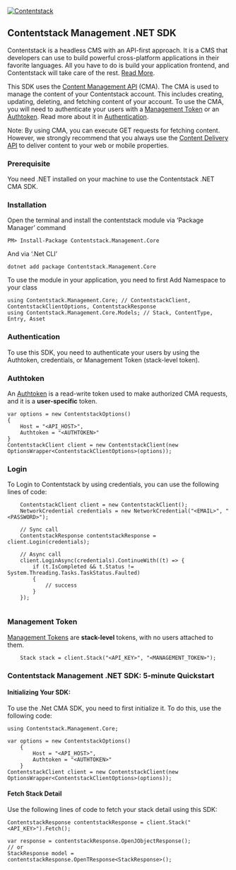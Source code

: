 [![Contentstack](https://www.contentstack.com/docs/static/images/contentstack.png)](https://www.contentstack.com/)

## Contentstack Management .NET SDK

Contentstack is a headless CMS with an API-first approach. It is a CMS that developers can use to build powerful cross-platform applications in their favorite languages. All you have to do is build your application frontend, and Contentstack will take care of the rest. [Read More](https://www.contentstack.com/).

This SDK uses the [Content Management API](https://www.contentstack.com/docs/developers/apis/content-management-api/) (CMA). The CMA is used to manage the content of your Contentstack account. This includes creating, updating, deleting, and fetching content of your account. To use the CMA, you will need to authenticate your users with a [Management Token](https://www.contentstack.com/docs/developers/create-tokens/about-management-tokens) or an [Authtoken](https://www.contentstack.com/docs/developers/apis/content-management-api/#how-to-get-authtoken). Read more about it in [Authentication](https://www.contentstack.com/docs/developers/apis/content-management-api/#authentication).

Note: By using CMA, you can execute GET requests for fetching content. However, we strongly recommend that you always use the [Content Delivery API](https://www.contentstack.com/docs/developers/apis/content-delivery-api/) to deliver content to your web or mobile properties.

### Prerequisite

You need .NET installed on your machine to use the Contentstack .NET CMA SDK.

### Installation
Open the terminal and install the contentstack module via ‘Package Manager’ command
```
PM> Install-Package Contentstack.Management.Core
```
And via ‘.Net CLI’
```
dotnet add package Contentstack.Management.Core
```
To use the module in your application, you need to first Add Namespace to your class
```
using Contentstack.Management.Core; // ContentstackClient, ContentstackClientOptions, ContentstackResponse 
using Contentstack.Management.Core.Models; // Stack, ContentType, Entry, Asset
```

### Authentication
To use this SDK, you need to authenticate your users by using the Authtoken, credentials, or Management Token (stack-level token).
### Authtoken
An [Authtoken](https://www.contentstack.com/docs/developers/create-tokens/types-of-tokens/#authentication-tokens-authtokens-) is a read-write token used to make authorized CMA requests, and it is a **user-specific** token.

```
var options = new ContentstackOptions()
{
    Host = "<API_HOST>",
    Authtoken = "<AUTHTOKEN>"
}
ContentstackClient client = new ContentstackClient(new OptionsWrapper<ContentstackClientOptions>(options));
```

### Login
To Login to Contentstack by using credentials, you can use the following lines of code:
```
    ContentstackClient client = new ContentstackClient();
    NetworkCredential credentials = new NetworkCredential("<EMAIL>", "<PASSWORD>");

    // Sync call
    ContentstackResponse contentstackResponse = client.Login(credentials);

    // Async call
    client.LoginAsync(credentials).ContinueWith((t) => {
        if (t.IsCompleted && t.Status != System.Threading.Tasks.TaskStatus.Faulted)
        {
            // success
        }
    });
    
```

### Management Token
[Management Tokens](https://www.contentstack.com/docs/developers/create-tokens/about-management-tokens/) are **stack-level** tokens, with no users attached to them.
```
    Stack stack = client.Stack("<API_KEY>", "<MANAGEMENT_TOKEN>");
```
### Contentstack Management .NET SDK: 5-minute Quickstart
#### Initializing Your SDK:
To use the .Net CMA SDK, you need to first initialize it. To do this, use the following code:
```
using Contentstack.Management.Core;

var options = new ContentstackOptions()
    {
        Host = "<API_HOST>",
        Authtoken = "<AUTHTOKEN>"
    }
ContentstackClient client = new ContentstackClient(new OptionsWrapper<ContentstackClientOptions>(options));
```
#### Fetch Stack Detail
Use the following lines of code to fetch your stack detail using this SDK:
```
ContentstackResponse contentstackResponse = client.Stack("<API_KEY>").Fetch();

var response = contentstackResponse.OpenJObjectResponse();
// or
StackResponse model = contentstackResponse.OpenTResponse<StackResponse>();
```

